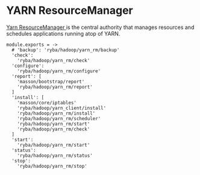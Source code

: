 
# YARN ResourceManager

[Yarn ResourceManager ](http://hadoop.apache.org/docs/current/hadoop-yarn/hadoop-yarn-site/ResourceManagerRestart.html) is the central authority that manages resources and schedules applications running atop of YARN.

    module.exports = ->
      # 'backup': 'ryba/hadoop/yarn_rm/backup'
      'check':
        'ryba/hadoop/yarn_rm/check'
      'configure':
        'ryba/hadoop/yarn_rm/configure'
      'report': [
        'masson/bootstrap/report'
        'ryba/hadoop/yarn_rm/report'
      ]
      'install': [
        'masson/core/iptables'
        'ryba/hadoop/yarn_client/install'
        'ryba/hadoop/yarn_rm/install'
        'ryba/hadoop/yarn_rm/scheduler'
        'ryba/hadoop/yarn_rm/start'
        'ryba/hadoop/yarn_rm/check'
      ]
      'start':
        'ryba/hadoop/yarn_rm/start'
      'status':
        'ryba/hadoop/yarn_rm/status'
      'stop':
        'ryba/hadoop/yarn_rm/stop'


[restart]: http://hadoop.apache.org/docs/current/hadoop-yarn/hadoop-yarn-site/ResourceManagerRestart.html
[ml_root_acl]: http://lucene.472066.n3.nabble.com/Yarn-HA-Zookeeper-ACLs-td4138735.html
[cloudera_ha]: http://www.cloudera.com/content/cloudera/en/documentation/core/latest/topics/cdh_hag_rm_ha_config.html
[cloudera_wp]: http://www.cloudera.com/content/cloudera/en/documentation/core/latest/topics/admin_ha_yarn_work_preserving_recovery.html
[hdp_wp]: http://docs.hortonworks.com/HDPDocuments/HDP2/HDP-2.2.4/bk_yarn_resource_mgt/content/ch_work-preserving_restart.html
[YARN-128]: https://issues.apache.org/jira/browse/YARN-128
[YARN-128-pdf]: https://issues.apache.org/jira/secure/attachment/12552867/RMRestartPhase1.pdf
[YARN-556]: https://issues.apache.org/jira/browse/YARN-556
[YARN-556-pdf]: https://issues.apache.org/jira/secure/attachment/12599562/Work%20Preserving%20RM%20Restart.pdf
